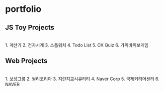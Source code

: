 # portfolio
## JS Toy Projects
<br />
1. 계산기
2. 전자시계
3. 스톱워치
4. Todo List
5. OX Quiz
6. 가위바위보게임

## Web Projects
<br />
1. 보성그룹
2. 씰리코리아
3. 지란지교시큐리티
4. Naver Corp
5. 국제커리어센터
6. NAVER

